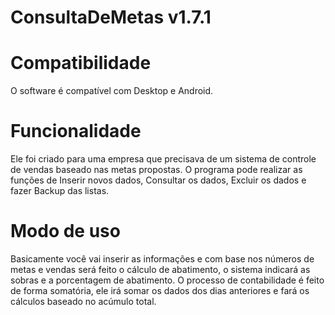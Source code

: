 # ConsultaDeMetas v1.7.1
# Compatibilidade
O software é compatível com Desktop e Android.
# Funcionalidade
Ele foi criado para uma empresa que precisava de um sistema de controle de vendas baseado nas metas propostas.
O programa pode realizar as funções de Inserir novos dados, Consultar os dados, Excluir os dados e fazer Backup das listas.
# Modo de uso
Basicamente você vai inserir as informações e com base nos números de metas e vendas será feito o cálculo de abatimento, o sistema indicará as sobras e a porcentagem de abatimento.
O processo de contabilidade é feito de forma somatória, ele irá somar os dados dos dias anteriores e fará os cálculos baseado no acúmulo total.
